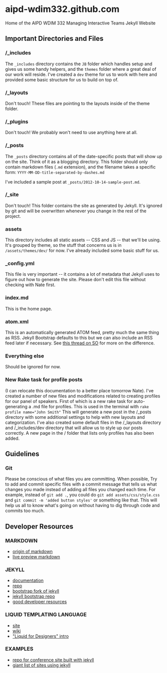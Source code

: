 aipd-wdim332.github.com
=======================

Home of the AIPD WDIM 332 Managing Interactive Teams Jekyll Website

## Important Directories and Files

### /_includes

The `_includes` directory contains the `JB` folder which handles setup and gives
us some handy helpers, and the `themes` folder where a great deal of our work
will reside. I've created a `dev` theme for us to work with here and provided
some basic structure for us to build on top of.

### /_layouts

Don't touch! These files are pointing to the layouts inside of the theme folder.

### /_plugins

Don't touch! We probably won't need to use anything here at all.

### /_posts

The `_posts` directory contains all of the date-specific posts that will show up
on the site. Think of it as a blogging directory. This folder should only
contain markdown files (`.md` extension), and the filename takes a specific
form: `YYYY-MM-DD-title-separated-by-dashes.md`

I've included a sample post at `_posts/2012-10-14-sample-post.md`.

### /_site

Don't touch! This folder contains the site as generated by Jekyll. It's ignored
by git and will be overwritten whenever you change in the rest of the project.

### assets

This directory includes all static assets -- CSS and JS -- that we'll be using.
It's grouped by theme, so the stuff that concerns us is in `/assets/themes/dev/`
for now. I've already included some basic stuff for us.

### _config.yml

This file is very important -- it contains a lot of metadata that Jekyll uses
to figure out how to generate the site. Please don't edit this file without
checking with Nate first.

### index.md

This is the home page.

### atom.xml

This is an automatically generated ATOM feed, pretty much the same thing as RSS.
Jekyll Bootstrap defaults to this but we can also include an RSS feed later if
necessary. See [this thread on SO](http://stackoverflow.com/questions/6619717/what-is-the-difference-between-rss-and-atom-feeds) for more on the difference.

### Everything else

Should be ignored for now.


### New Rake task for profile posts
(I can relocate this documentation to a better place tomorrow Nate). I've created a number of new files and modifications related to creating profiles for our panel of speakers. First of which is a new rake task for auto-generating a .md file for profiles. This is used in the terminal with
    <code>rake profile name="John Smith"</code>
This will generate a new post in the /_posts directory with some additional
settings to help with new layouts and categorization.
I've also created some default files in the /_layouts directory and
/_includes/dev directory that will allow us to style up our posts correctly.
A new page in the / folder that lists only profiles has also been added. 


## Guidelines

### Git

Please be conscious of what files you are committing. When possible,
Try to add and commit specific files with a commit message that tells us what
changes you made instead of adding all files you changed each time. For example,
instead of `git add .`, you could do `git add assets/css/style.css` and
`git commit -m 'added button styles'` or something like that. This will help us
all to know what's going on without having to dig through code and commits too
much.

## Developer Resources

### MARKDOWN
* [origin of markdown](http://daringfireball.net/projects/markdown/)
* [live preview markdown](http://md.kaihatsubu.com/)

### JEKYLL
* [documentation](https://github.com/mojombo/jekyll/wiki)
* [repo](https://github.com/mojombo/jekyll)
* [bootstrap fork of jekyll](http://jekyllbootstrap.com/)
* [jekyll bootstrap repo](https://github.com/plusjade/jekyll-bootstrap)
* [good developer resources](http://jekyllbootstrap.com/developers/index.html)

### LIQUID TEMPLATING LANGUAGE
* [site](http://liquidmarkup.org/)
* [wiki](https://github.com/Shopify/liquid/wiki)
* ["Liquid for Designers" intro](https://github.com/Shopify/liquid/wiki/Liquid-for-Designers)

### EXAMPLES
* [repo for conference site built with jekyll](https://github.com/nodepdx/nodepdx.github.com)
* [giant list of sites using jekyll](https://github.com/mojombo/jekyll/wiki/Sites)
